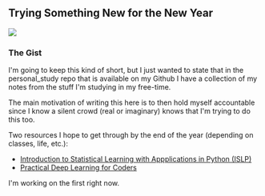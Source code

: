 ## Trying Something New for the New Year

![](http://c-a-s-t-l-e.github.io/images/purple_firework.png)

### The Gist

I'm going to keep this kind of short, but I just wanted to state that in the personal_study repo that is available on my Github I have a collection of my notes from the stuff I'm studying in my free-time.

The main motivation of writing this here is to then hold myself accountable since I know a silent crowd (real or imaginary) knows that I'm trying to do this too.

Two resources I hope to get through by the end of the year (depending on classes, life, etc.):

+ [Introduction to Statistical Learning with Appplications in Python (ISLP)](https://www.statlearning.com/)
+ [Practical Deep Learning for Coders](https://course.fast.ai/)

I'm working on the first right now.
